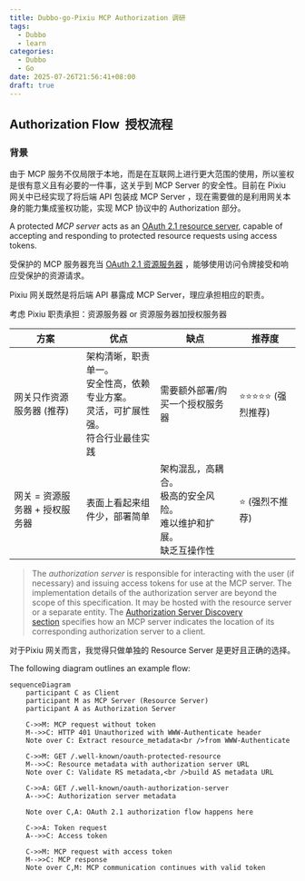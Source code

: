 ```yaml
---
title: Dubbo-go-Pixiu MCP Authorization 调研
tags:
  - Dubbo
  - learn
categories:
  - Dubbo
  - Go
date: 2025-07-26T21:56:41+08:00
draft: true
---
```

##   Authorization Flow  授权流程

### 背景

由于 MCP 服务不仅局限于本地，而是在互联网上进行更大范围的使用，所以鉴权是很有意义且有必要的一件事，这关乎到 MCP Server 的安全性。目前在 Pixiu 网关中已经实现了将后端 API 包装成 MCP Server ，现在需要做的是利用网关本身的能力集成鉴权功能，实现 MCP 协议中的 Authorization 部分。

A protected _MCP server_ acts as an [OAuth 2.1 resource server](https://www.ietf.org/archive/id/draft-ietf-oauth-v2-1-13.html#name-roles), capable of accepting and responding to protected resource requests using access tokens.

受保护的 MCP 服务器充当 [OAuth 2.1 资源服务器](https://www.ietf.org/archive/id/draft-ietf-oauth-v2-1-13.html#name-roles) ，能够使用访问令牌接受和响应受保护的资源请求。

Pixiu 网关既然是将后端 API 暴露成 MCP Server，理应承担相应的职责。

考虑 Pixiu 职责承担：资源服务器 or 资源服务器加授权服务器

| 方案                 | 优点                                                  | 缺点                                          | 推荐度          |
| ------------------ | --------------------------------------------------- | ------------------------------------------- | ------------ |
| 网关只作资源服务器 (推荐)     | 架构清晰，职责单一。<br>安全性高，依赖专业方案。<br>灵活，可扩展性强。<br>符合行业最佳实践 | 需要额外部署/购买一个授权服务器                            | ⭐⭐⭐⭐⭐ (强烈推荐) |
| 网关 = 资源服务器 + 授权服务器 | 表面上看起来组件少，部署简单                                      | 架构混乱，高耦合。<br>极高的安全风险。<br>难以维护和扩展。<br>缺乏互操作性 | ⭐ (强烈不推荐)    |

> The _authorization server_ is responsible for interacting with the user (if necessary) and issuing access tokens for use at the MCP server. The implementation details of the authorization server are beyond the scope of this specification. It may be hosted with the resource server or a separate entity. The [Authorization Server Discovery section](https://modelcontextprotocol.io/specification/2025-06-18/basic/authorization#authorization-server-discovery) specifies how an MCP server indicates the location of its corresponding authorization server to a client.

对于Pixiu 网关而言，我觉得只做单独的 Resource Server 是更好且正确的选择。

The following diagram outlines an example flow:

```mermaid
sequenceDiagram
    participant C as Client
    participant M as MCP Server (Resource Server)
    participant A as Authorization Server

    C->>M: MCP request without token
    M-->>C: HTTP 401 Unauthorized with WWW-Authenticate header
    Note over C: Extract resource_metadata<br />from WWW-Authenticate

    C->>M: GET /.well-known/oauth-protected-resource
    M-->>C: Resource metadata with authorization server URL
    Note over C: Validate RS metadata,<br />build AS metadata URL

    C->>A: GET /.well-known/oauth-authorization-server
    A-->>C: Authorization server metadata

    Note over C,A: OAuth 2.1 authorization flow happens here

    C->>A: Token request
    A-->>C: Access token

    C->>M: MCP request with access token
    M-->>C: MCP response
    Note over C,M: MCP communication continues with valid token
```
